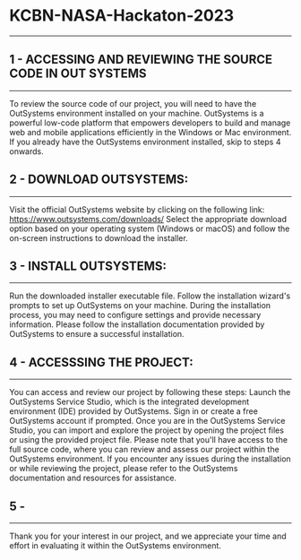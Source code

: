 # KCBN-NASA-Hackaton-2023

<hr>

<h2>1 - ACCESSING AND REVIEWING THE SOURCE CODE IN OUT SYSTEMS</h2>

<hr>

To review the source code of our project, you will need to have the OutSystems environment installed on your machine. OutSystems is a powerful low-code platform that empowers developers to build and manage web and mobile applications efficiently in the Windows or Mac environment. If you already have the OutSystems environment installed, skip to steps 4 onwards.

<h2>2 - DOWNLOAD OUTSYSTEMS:</h2>

<hr>

Visit the official OutSystems website by clicking on the following link:
https://www.outsystems.com/downloads/
Select the appropriate download option based on your operating system (Windows or macOS) and follow the on-screen instructions to download the installer.

<h2>3 - INSTALL OUTSYSTEMS:</h2>

<hr>

Run the downloaded installer executable file.
Follow the installation wizard's prompts to set up OutSystems on your machine.
During the installation process, you may need to configure settings and provide necessary information. Please follow the installation documentation provided by OutSystems to ensure a successful installation.

<h2>4 - ACCESSSING THE PROJECT:</h2>

<hr>

You can access and review our project by following these steps:
Launch the OutSystems Service Studio, which is the integrated development environment (IDE) provided by OutSystems.
Sign in or create a free OutSystems account if prompted.
Once you are in the OutSystems Service Studio, you can import and explore the project by opening the project files or using the provided project file.
Please note that you'll have access to the full source code, where you can review and assess our project within the OutSystems environment.
If you encounter any issues during the installation or while reviewing the project, please refer to the OutSystems documentation and resources for assistance.

<h2>5 - </h2>

<hr>


Thank you for your interest in our project, and we appreciate your time and effort in evaluating it within the OutSystems environment.
